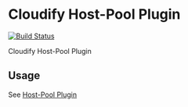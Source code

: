 Cloudify Host-Pool Plugin
=========================

[![Build Status](https://travis-ci.org/cloudify-cosmo/cloudify-openstack-plugin.svg?branch=master)](https://travis-ci.org/cloudify-cosmo/cloudify-openstack-plugin)

Cloudify Host-Pool Plugin

## Usage

See [Host-Pool Plugin](http://getcloudify.org/guide/3.2/plugin-host-pool.html)